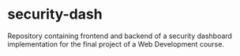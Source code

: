 # security-dash
Repository containing frontend and backend of a security dashboard implementation for the final project of a Web Development course.
